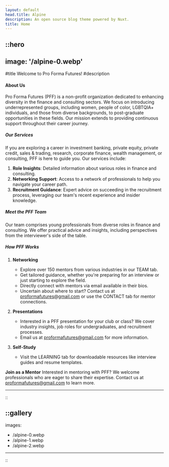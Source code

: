 ```yaml
---
layout: default
head.title: Alpine
description: An open source blog theme powered by Nuxt.
title: Home
---
```


::hero
---
image: '/alpine-0.webp'
---
#title
Welcome to Pro Forma Futures!
#description



#### **About Us**

Pro Forma Futures (PFF) is a non-profit organization dedicated to enhancing diversity in the finance and consulting sectors. We focus on introducing underrepresented groups, including women, people of color, LGBTQIA+ individuals, and those from diverse backgrounds, to post-graduate opportunities in these fields. Our mission extends to providing continuous support throughout their career journey.

##### **Our Services**

If you are exploring a career in investment banking, private equity, private credit, sales & trading, research, corporate finance, wealth management, or consulting, PFF is here to guide you. Our services include:

1. **Role Insights**: Detailed information about various roles in finance and consulting.
2. **Networking Support**: Access to a network of professionals to help you navigate your career path.
3. **Recruitment Guidance**: Expert advice on succeeding in the recruitment process, leveraging our team's recent experience and insider knowledge.

##### **Meet the PFF Team**
Our team comprises young professionals from diverse roles in finance and consulting. We offer practical advice and insights, including perspectives from the interviewer's side of the table.

##### **How PFF Works**

1. **Networking**
    - Explore over 150 mentors from various industries in our TEAM tab.
    - Get tailored guidance, whether you're preparing for an interview or just starting to explore the field.
    - Directly connect with mentors via email available in their bios.
    - Uncertain about where to start? Contact us at proformafutures@gmail.com or use the CONTACT tab for mentor connections.

2. **Presentations**
    - Interested in a PFF presentation for your club or class? We cover industry insights, job roles for undergraduates, and recruitment processes.
    - Email us at proformafutures@gmail.com for more information.

3. **Self-Study**
    - Visit the LEARNING tab for downloadable resources like interview guides and resume templates.

**Join as a Mentor**
Interested in mentoring with PFF? We welcome professionals who are eager to share their expertise. Contact us at proformafutures@gmail.com to learn more.

---

::



::gallery
---
images:
  - /alpine-0.webp
  - /alpine-1.webp
  - /alpine-2.webp
---
::
